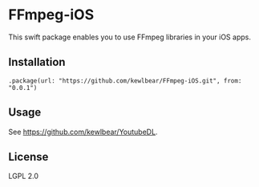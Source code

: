 # FFmpeg-iOS

This swift package enables you to use FFmpeg libraries in your iOS apps.

## Installation

```
.package(url: "https://github.com/kewlbear/FFmpeg-iOS.git", from: "0.0.1")
```

## Usage

See https://github.com/kewlbear/YoutubeDL.

## License

LGPL 2.0
